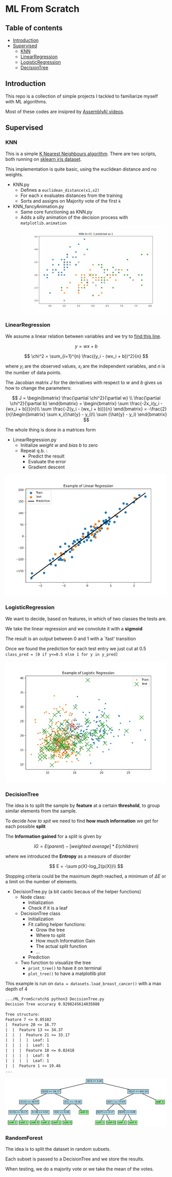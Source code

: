# ML From Scratch
## Table of contents
* [Introduction](#Introduction)
* [Supervised](#Supervised)
    * [KNN](#KNN)
    * [LinearRegression](#LinearRegression)
    * [LogisticRegression](#LogisticRegression)
    * [DecisionTree](#DecisionTree)

## Introduction
This repo is a collection of simple projects I tackled to familiarize myself with ML algorithms.

Most of these codes are insipred by [AssemblyAI videos](https://www.youtube.com/watch?v=p1hGz0w_OCo&list=PLcWfeUsAys2k_xub3mHks85sBHZvg24Jd&pp=iAQB).

## Supervised

### KNN
This is a simple [K Nearest Neighbours algorithm](https://en.wikipedia.org/wiki/K-nearest_neighbors_algorithm).
There are two scripts, both running on [sklearn iris dataset](https://scikit-learn.org/stable/auto_examples/datasets/plot_iris_dataset.html).

This implementation is quite basic, using the euclidean distance and no weights.

* KNN.py
    * Defines a `euclidean_distance(x1,x2)`
    * For each x evaluates distances from the training 
    * Sorts and assigns on Majority vote of the first `k`
* KNN_fancyAnimation.py
    * Same core functioning as KNN.py
    * Adds a silly animation of the decision process with `matplotlib.animation`
    ![Alt Text](./knn_classification_animation.gif)

### LinearRegression
We assume a linear relation between variables and we try to [find this line](https://en.wikipedia.org/wiki/Linear_regression).

$$y = wx+b$$

$$
\chi^2 = \sum_{i=1}^{n} \frac{(y_i - (wx_i + b))^2}{n}
$$

where $y_i$ are the observed values, $x_i$ are the independent variables, and $n$ is the number of data points.

The Jacobian matrix $J$ for the derivatives with respect to $w$ and $b$ gives us how to change the parameters:

$$
J = \begin{bmatrix}
\frac{\partial \chi^2}{\partial w} \\
\frac{\partial \chi^2}{\partial b}
\end{bmatrix} = 
\begin{bmatrix}
\sum \frac{-2x_i(y_i - (wx_i + b))}{n}\\
\sum \frac{-2(y_i - (wx_i + b))}{n}
\end{bmatrix} = 
-\frac{2}{n}\begin{bmatrix}
\sum x_i(\hat{y} - y_i)\\
\sum (\hat{y} - y_i)
\end{bmatrix}
$$

The whole thing is done in a matrices form

* LinearRegression.py
    * Initialize *weight* $w$ and *bias* $b$ to zero
    * Repeat q.b. :
        * Predict the result
        * Evaluate the error
        * Gradient descent

![Alt Text](./LinearRegression.png)

### LogisticRegression
We want to decide, based on features, in which of two classes the tests are.

We take the linear regression and we convolute it with a **sigmoid**

The result is an output between 0 and 1 with a `fast' transition

Once we found the prediction for each test entry we just cut at 0.5
` class_pred = [0 if y<=0.5 else 1 for y in y_pred]`

![Alt Text](./LogisticRegression.png)

### DecisionTree
The idea is to split the sample by **feature** at a certain **threshold**, to group similar elements from the sample.

To decide *how to spit* we need to find **how much information** we get for each possible **split**

The **Information gained** for a split is given by

$$
IG = E(parent)-[weighted\ average]*E(children)
$$

where we introduced the **Entropy** as a measure of disorder

$$
E = -\sum p(X)-log_2(p(X))\\
$$

Stopping criteria could be the maximum depth reached, a minimum of $\Delta E$ or a limit on the number of elements.

* DecisionTree.py (a bit caotic becaus of the helper functions)
    * Node class:
        * Initialization
        * Check if it is a leaf
    * DecisionTree class
        * Initialization
        * Fit calling helper functions:
            * Grow the tree
            * Where to split 
            * How much Information Gain
            * The actual split function
            * ...
        * Prediction
    * Two function to visualize the tree
        * `print_tree()` to have it on terminal
        * `plot_tree()` to have a matplotlib plot

This example is run on `data = datasets.load_breast_cancer()` with a max depth of 4 

```
.../ML_FromScratch$ python3 DecisionTree.py 
Decision Tree accuracy 0.9298245614035088

Tree structure:
Feature 7 <= 0.05102
|  Feature 20 <= 16.77
|  |  Feature 13 <= 34.37
|  |  |  Feature 21 <= 33.17
|  |  |  |  Leaf: 1
|  |  |  |  Leaf: 1
|  |  |  Feature 18 <= 0.02418
|  |  |  |  Leaf: 0
|  |  |  |  Leaf: 1
|  |  Feature 1 <= 19.46
...
```
![Alt Text](./DecisionTree.png)

### RandomForest
The idea is to split the dataset in random subsets.

Each subset is passed to a DecisionTree and we store the results.

When testing, we do a majority vote or we take the mean of the votes.
